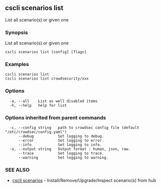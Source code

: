 ## cscli scenarios list

List all scenario(s) or given one

### Synopsis

List all scenario(s) or given one

```
cscli scenarios list [config] [flags]
```

### Examples

```
cscli scenarios list
cscli scenarios list crowdsecurity/xxx
```

### Options

```
  -a, --all    List as well disabled items
  -h, --help   help for list
```

### Options inherited from parent commands

```
  -c, --config string   path to crowdsec config file (default "/etc/crowdsec/config.yaml")
      --debug           Set logging to debug.
      --error           Set logging to error.
      --info            Set logging to info.
  -o, --output string   Output format : human, json, raw.
      --trace           Set logging to trace.
      --warning         Set logging to warning.
```

### SEE ALSO

* [cscli scenarios](cscli_scenarios.md)	 - Install/Remove/Upgrade/Inspect scenario(s) from hub


